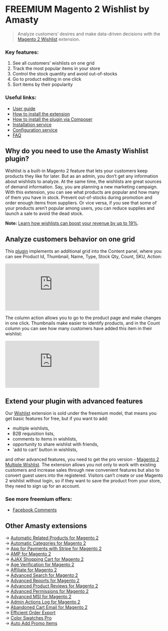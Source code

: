 # FREEMIUM Magento 2 Wishlist by Amasty

>Analyze customers’ desires and make data-driven decisions with the [Magento 2 Wishlist](https://amasty.com/wishlist-for-magento-2.html) extension.

### Key features:
1. See all customers’ wishlists on one grid
2. Track the most popular items in your store
3. Control the stock quantity and avoid out-of-stocks
4. Go to product editing in one click
5. Sort items by their popularity

### Useful links:
* [User guide](https://amasty.com/docs/doku.php?id=magento_2:wishlist#wishlist_for_magento_2)
* [How to install the extension](https://amasty.com/knowledge-base/how-to-install-magento-2-extension.html)
* [How to install the plugin via Composer](https://amasty.com/docs/doku.php?id=magento_2:composer_user_guide)
* [Installation service](https://amasty.com/installation-service.html)
* [Configuration service](https://amasty.com/configuration-service.html)
* [FAQ](https://amasty.com/knowledge-base/)

## Why do you need to use the Amasty Wishlist plugin?
Wishlist is a built-in Magento 2 feature that lets your customers keep products they like for later. But as an admin, you don’t get any information about wishlists to analyze. At the same time, the wishlists are great sources of demand information. Say, you are planning a new marketing campaign. With this extension, you can see what products are popular and how many of them you have in stock. Prevent out-of-stocks during promotion and order enough items from suppliers. Or vice versa, if you see that some of your products aren’t popular among users, you can reduce supplies and launch a sale to avoid the dead stock.

**Note:** [Learn how wishlists can boost your revenue by up to 19%](https://amasty.com/blog/increase-your-sales-with-wishlists/).

## Analyze customers behavior on one grid
This [plugin](https://amasty.com/wishlist-for-magento-2.html) implements an additional grid into the Content panel, where you can see Product Id, Thumbnail, Name, Type, Stock Qty, Count, SKU, Action:

![image Info](https://amasty.com/docs/lib/exe/fetch.php?media=magento_2:wishlist:new-for-ug.png)

The column action allows you to go to the product page and make changes in one click. Thumbnails make easier to identify products, and in the Count column you can see how many customers have added this item in their wishlist:

![image Info](https://amasty.com/docs/lib/exe/fetch.php?media=magento_2:wishlist:new-for-ug.png)

## Extend your plugin with advanced features
Our [Wishlist](https://amasty.com/wishlist-for-magento-2.html) extension is sold under the freemium model, that means you get basic features for free, but if you want to add: 
* multiple wishlists,
* B2B requisition lists,
* comments to items in wishlists,
* opportunity to share wishlist with friends,
* 'add to cart' button in wishlists,

and other advanced features, you need to get the pro version - [Magento 2 Multiple Wishlist](https://amasty.com/multiple-wishlist-for-magento-2.html). The extension allows you not only to work with existing customers and increase sales through new convenient features but also to convert guest users into the registered. Visitors can’t create or use Magento 2 wishlist without login, so if they want to save the product from your store, they need to sign up for an account.

### See more freemium offers:
* [Facebook Comments](https://amasty.com/facebook-comments-for-magento-2.html)

<h2>Other Amasty extensions</h2>
-> <a href="https://amasty.com/automatic-related-products-for-magento-2.html" target="_blank">Automatic Related Products for Magento 2</a><br>
-> <a href="https://amasty.com/automatic-categories-for-magento-2.html" target="_blank">Automatic Categories for Magento 2</a><br>
-> <a href="https://amasty.com/app-for-payments-with-stripe-for-magento-2.html" target="_blank">App for Payments with Stripe for Magento 2</a><br>
-> <a href="https://amasty.com/amp-pages-for-magento-2.html" target="_blank">AMP for Magento 2</a><br>
-> <a href="https://amasty.com/ajax-shopping-cart-for-magento-2.html" target="_blank">AJAX Shopping Cart for Magento 2</a><br>
-> <a href="https://amasty.com/age-verification-for-magento-2.html" target="_blank">Age Verification for Magento 2</a><br>
-> <a href="https://amasty.com/affiliate-for-magento-2.html" target="_blank">Affiliate for Magento 2</a><br>
-> <a href="https://amasty.com/advanced-search-for-magento-2.html" target="_blank">Advanced Search for Magento 2</a><br>
-> <a href="https://amasty.com/advanced-reports-for-magento-2.html" target="_blank">Advanced Reports for Magento 2</a><br>
-> <a href="https://amasty.com/advanced-product-reviews-for-magento-2.html" target="_blank">Advanced Product Reviews for Magento 2</a><br>
-> <a href="https://amasty.com/advanced-permissions-for-magento-2.html" target="_blank">Advanced Permissions for Magento 2</a><br>
-> <a href="https://amasty.com/advanced-msi-for-magento-2.html" target="_blank">Advanced MSI for Magento 2</a><br>
-> <a href="https://amasty.com/admin-actions-log-for-magento-2.html" target="_blank">Admin Actions Log for Magento 2</a><br>
-> <a href="https://amasty.com/abandoned-cart-email-for-magento-2.html" target="_blank">Abandoned Cart Email for Magento 2</a><br>
-> <a href="https://amasty.com/efficient-order-export.html" target="_blank">Efficient Order Export</a><br>
-> <a href="https://amasty.com/color-swatches-pro.html" target="_blank">Color Swatches Pro</a><br>
-> <a href="https://amasty.com/auto-add-promo-items.html" target="_blank">Auto Add Promo Items</a><br>
